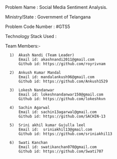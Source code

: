 Problem Name : Social Media Sentiment Analysis.

Ministry/State : Government of Telangana

Problem Code Number : #GTS5

Technology Stack Used :

Team Members:-

      1)  Akash Nandi (Team Leader)
          Email id: akashnandi2011@gmail.com
          Github id: https://github.com/royrivnam
          
      2)  Ankush Kumar Mandal
          Email id: mandalankush96@gmail.com
          Github id: https://github.com/Ankush1529
          
      3)  Lokesh Nandanwar
          Email id: lokeshnandanwar150@gmail.com
          Github id: https://github.com/lokeshkvn
          
      4)  Sachin Agarwal
          Email id: sachin13agarwal@gmail.com
          Github id: https://github.com/SACHIN-13
         
      5)  Srini akhil kumar Gujulla leel
          Email id:  sriniakhil13@gmail.com
          Github id: https://github.com/sriniakhil13
          
      6)  Swati Kanchan
          Email id: swatikanchan070@gmail.com 
          Github id: https://github.com/Swati707
          

